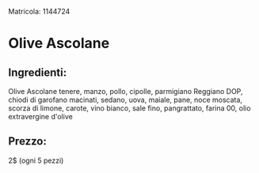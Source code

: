 Matricola: 1144724

<h1>Olive Ascolane</h1>

<h2>Ingredienti:</h2>

Olive Ascolane tenere, manzo, pollo, cipolle, parmigiano Reggiano DOP, chiodi di garofano macinati, sedano, uova, maiale, pane, noce moscata, scorza di limone, carote, vino bianco, sale fino, pangrattato, farina 00, olio extravergine d'olive

<h2>Prezzo:</h2>

2$ (ogni 5 pezzi)
